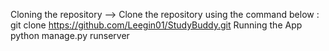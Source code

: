 Cloning the repository
--> Clone the repository using the command below :
git clone https://github.com/Leegin01/StudyBuddy.git
Running the App
python manage.py runserver
